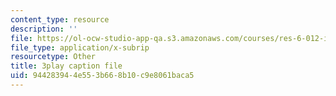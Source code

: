 ```yaml
---
content_type: resource
description: ''
file: https://ol-ocw-studio-app-qa.s3.amazonaws.com/courses/res-6-012-introduction-to-probability-spring-2018/944283944e553b668b10c9e8061baca5_IC-pnm6PEGk.srt
file_type: application/x-subrip
resourcetype: Other
title: 3play caption file
uid: 94428394-4e55-3b66-8b10-c9e8061baca5
---
```

